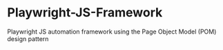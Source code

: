 # Playwright-JS-Framework
Playwright JS automation framework using the Page Object Model (POM) design pattern
